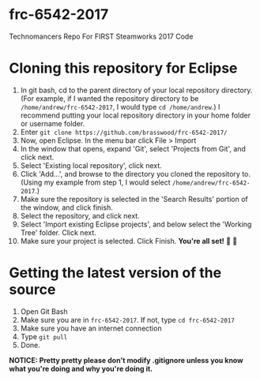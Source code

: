 # frc-6542-2017
Technomancers Repo For FIRST Steamworks 2017 Code

# Cloning this repository for Eclipse
1. In git bash, cd to the parent directory of your local repository directory. (For example, if I wanted the repository directory to be `/home/andrew/frc-6542-2017`, I would type `cd /home/andrew`.) I recommend putting your local repository directory in your home folder or username folder.
2. Enter `git clone https://github.com/brasswood/frc-6542-2017/`
3. Now, open Eclipse. In the menu bar click File > Import
4. In the window that opens, expand 'Git', select 'Projects from Git', and click next.
5. Select 'Existing local repository', click next.
6. Click 'Add...', and browse to the directory you cloned the repository to. (Using my example from step 1, I would select `/home/andrew/frc-6542-2017`.)
7. Make sure the repository is selected in the 'Search Results' portion of the window, and click finish.
8. Select the repository, and click next.
9. Select 'Import existing Eclipse projects', and below select the 'Working Tree' folder. Click next.
10. Make sure your project is selected. Click Finish.
__You're all set!__ :tada: :100:

# Getting the latest version of the source
1. Open Git Bash
2. Make sure you are in `frc-6542-2017`. If not, type `cd frc-6542-2017`
3. Make sure you have an internet connection
4. Type `git pull`
5. Done.

__NOTICE: Pretty pretty please don't modify .gitignore unless you know what you're doing and why you're doing it.__
